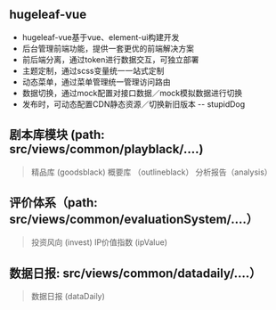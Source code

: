 ## hugeleaf-vue
- hugeleaf-vue基于vue、element-ui构建开发
- 后台管理前端功能，提供一套更优的前端解决方案
- 前后端分离，通过token进行数据交互，可独立部署
- 主题定制，通过scss变量统一一站式定制
- 动态菜单，通过菜单管理统一管理访问路由
- 数据切换，通过mock配置对接口数据／mock模拟数据进行切换
- 发布时，可动态配置CDN静态资源／切换新旧版本 -- stupidDog

## 剧本库模块 (path:  src/views/common/playblack/....)
> 精品库 (goodsblack)
> 概要库 （outlineblack）
>分析报告（analysis）

## 评价体系（path:  src/views/common/evaluationSystem/....）
> 投资风向 (invest)
> IP价值指数 (ipValue)
## 数据日报:  src/views/common/datadaily/....）
> 数据日报 (dataDaily)